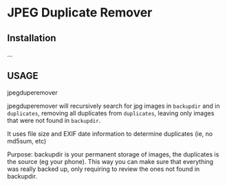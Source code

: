 # JPEG Duplicate Remover


## Installation

...


## USAGE

  jpegduperemover <backupdir> <duplicates>

  jpegduperemover will recursively search for jpg images in `backupdir` and
  in `duplicates`, removing all duplicates from `duplicates`, leaving only images
  that were not found in `backupdir`.

  It uses file size and EXIF date information to determine duplicates (ie, no md5sum, etc)

  Purpose: backupdir is your permanent storage of images, the duplicates is the source (eg your phone).
  This way you can make sure that everything was really backed up, only requiring to review the ones not found in backupdir.
